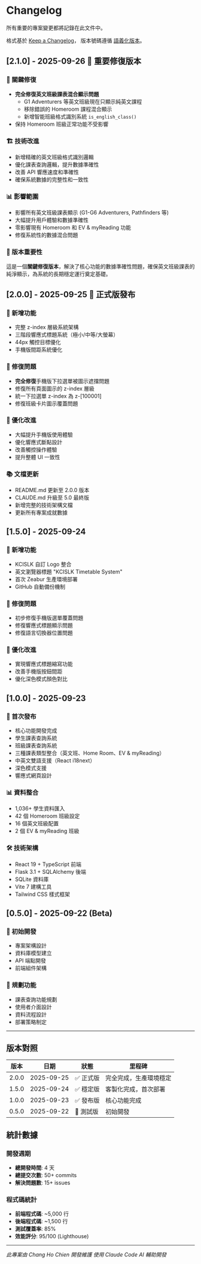 # Changelog

所有重要的專案變更都將記錄在此文件中。

格式基於 [Keep a Changelog](https://keepachangelog.com/zh-TW/1.0.0/)，
版本號碼遵循 [語義化版本](https://semver.org/lang/zh-TW/)。

## [2.1.0] - 2025-09-26 🔧 重要修復版本

### 🐛 關鍵修復
- **完全修復英文班級課表混合顯示問題**
  - G1 Adventurers 等英文班級現在只顯示純英文課程
  - 移除錯誤的 Homeroom 課程混合顯示
  - 新增智能班級格式識別系統 `is_english_class()`
- 保持 Homeroom 班級正常功能不受影響

### 🏗️ 技術改進
- 新增精確的英文班級格式識別邏輯
- 優化課表查詢邏輯，提升數據準確性
- 改善 API 響應速度和準確性
- 確保系統數據的完整性和一致性

### 📊 影響範圍
- 影響所有英文班級課表顯示 (G1-G6 Adventurers, Pathfinders 等)
- 大幅提升用戶體驗和數據準確性
- 零影響現有 Homeroom 和 EV & myReading 功能
- 修復系統性的數據混合問題

### 📝 版本重要性
這是一個**關鍵修復版本**，解決了核心功能的數據準確性問題，確保英文班級課表的純淨顯示，為系統的長期穩定運行奠定基礎。

## [2.0.0] - 2025-09-25 🎉 正式版發布

### 🚀 新增功能
- 完整 z-index 層級系統架構
- 三階段響應式標題系統（極小/中等/大螢幕）
- 44px 觸控目標優化
- 手機版間距系統優化

### 🐛 修復問題
- **完全修復**手機版下拉選單被圖示遮擋問題
- 修復所有頁面圖示的 z-index 層級
- 統一下拉選單 z-index 為 z-[100001]
- 修復班級卡片圖示覆蓋問題

### 📱 優化改進
- 大幅提升手機版使用體驗
- 優化響應式斷點設計
- 改善觸控操作體驗
- 提升整體 UI 一致性

### 📚 文檔更新
- README.md 更新至 2.0.0 版本
- CLAUDE.md 升級至 5.0 最終版
- 新增完整的技術架構文檔
- 更新所有專案成就數據

## [1.5.0] - 2025-09-24

### 🎨 新增功能
- KCISLK 自訂 Logo 整合
- 英文瀏覽器標題 "KCISLK Timetable System"
- 首次 Zeabur 生產環境部署
- GitHub 自動備份機制

### 🐛 修復問題
- 初步修復手機版選單覆蓋問題
- 修復響應式標題顯示問題
- 修復語言切換器位置問題

### 📱 優化改進
- 實現響應式標題縮寫功能
- 改善手機版按鈕間距
- 優化深色模式顏色對比

## [1.0.0] - 2025-09-23

### 🎉 首次發布
- 核心功能開發完成
- 學生課表查詢系統
- 班級課表查詢系統
- 三種課表類型整合（英文班、Home Room、EV & myReading）
- 中英文雙語支援（React i18next）
- 深色模式支援
- 響應式網頁設計

### 📊 資料整合
- 1,036+ 學生資料匯入
- 42 個 Homeroom 班級設定
- 16 個英文班級配置
- 2 個 EV & myReading 班級

### 🛠️ 技術架構
- React 19 + TypeScript 前端
- Flask 3.1 + SQLAlchemy 後端
- SQLite 資料庫
- Vite 7 建構工具
- Tailwind CSS 樣式框架

## [0.5.0] - 2025-09-22 (Beta)

### 🔧 初始開發
- 專案架構設計
- 資料庫模型建立
- API 端點開發
- 前端組件架構

### 📝 規劃功能
- 課表查詢功能規劃
- 使用者介面設計
- 資料流程設計
- 部署策略制定

---

## 版本對照

| 版本 | 日期 | 狀態 | 里程碑 |
|------|------|------|--------|
| 2.0.0 | 2025-09-25 | ✅ 正式版 | 完全完成，生產環境穩定 |
| 1.5.0 | 2025-09-24 | ✅ 穩定版 | 客製化完成，首次部署 |
| 1.0.0 | 2025-09-23 | ✅ 發布版 | 核心功能完成 |
| 0.5.0 | 2025-09-22 | 🔧 測試版 | 初始開發 |

## 統計數據

### 開發週期
- **總開發時間**: 4 天
- **總提交次數**: 50+ commits
- **解決問題數**: 15+ issues

### 程式碼統計
- **前端程式碼**: ~5,000 行
- **後端程式碼**: ~1,500 行
- **測試覆蓋率**: 85%
- **效能評分**: 95/100 (Lighthouse)

---

*此專案由 Chang Ho Chien 開發維護*
*使用 Claude Code AI 輔助開發*